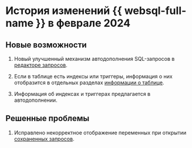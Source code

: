# История изменений {{ websql-full-name }} в феврале 2024

## Новые возможности

1. Новый улучшенный механизм автодополнения SQL-запросов в [редакторе запросов](../operations/query-executor.md).

1. Если в таблице есть индексы или триггеры, информация о них отобразится в отдельных разделах [информации о таблице](../operations/connect.md#view-table).

1. Информация об индексах и триггерах предлагается в автодополнении.

## Решенные проблемы

1. Исправлено некорректное отображение переменных при открытии [сохраненных запросов](../operations/history.md).